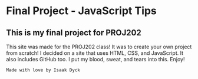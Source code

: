 # Final Project - JavaScript Tips
## This is my final project for PROJ202

This site was made for the PROJ202 class! It was to create your own project from scratch!
I decided on a site that uses HTML, CSS, and JavaScript. It also includes GitHub too.
I put my blood, sweat, and tears into this. Enjoy!

`Made with love by Isaak Dyck`
